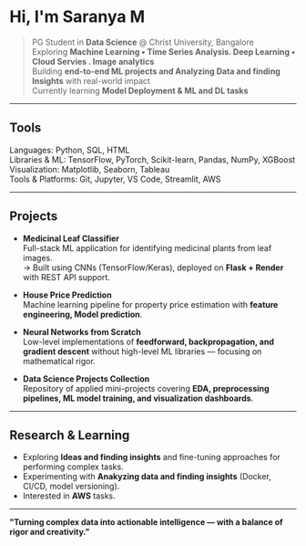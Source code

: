 # Hi, I'm Saranya M  

> PG Student in **Data Science** @ Christ University, Bangalore  
> Exploring **Machine Learning • Time Series Analysis. Deep Learning  • Cloud Servies . Image analytics**  
> Building **end-to-end ML projects and Analyzing Data and finding Insights** with real-world impact  
> Currently learning **Model Deployment &  ML and DL tasks**  

---

## Tools 

Languages: Python, SQL, HTML  
Libraries & ML: TensorFlow, PyTorch, Scikit-learn, Pandas, NumPy, XGBoost  
Visualization: Matplotlib, Seaborn, Tableau  
Tools & Platforms: Git, Jupyter, VS Code, Streamlit, AWS

---

## Projects  

- **Medicinal Leaf Classifier**  
  Full-stack ML application for identifying medicinal plants from leaf images.  
  → Built using CNNs (TensorFlow/Keras), deployed on **Flask + Render** with REST API support.  

- **House Price Prediction**  
  Machine learning pipeline for property price estimation with **feature engineering, Model prediction**.  

- **Neural Networks from Scratch**  
  Low-level implementations of **feedforward, backpropagation, and gradient descent** without high-level ML libraries — focusing on mathematical rigor.  

- **Data Science Projects Collection**  
  Repository of applied mini-projects covering **EDA, preprocessing pipelines, ML model training, and visualization dashboards**.  

---

## Research & Learning  

- Exploring **Ideas and finding insights** and fine-tuning approaches for performing complex tasks.  
- Experimenting with **Anakyzing data and finding insights** (Docker, CI/CD, model versioning).  
- Interested in **AWS** tasks.  

---

**"Turning complex data into actionable intelligence — with a balance of rigor and creativity."** 
